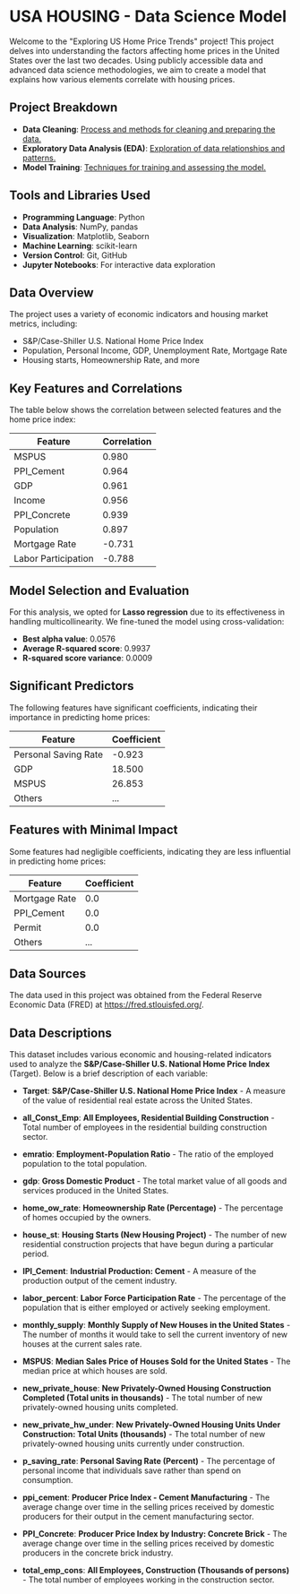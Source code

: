 # USA HOUSING - Data Science Model

Welcome to the "Exploring US Home Price Trends" project! This project delves into understanding the factors affecting home prices in the United States over the last two decades. Using publicly accessible data and advanced data science methodologies, we aim to create a model that explains how various elements correlate with housing prices.

## Project Breakdown

- **Data Cleaning**: [Process and methods for cleaning and preparing the data.](https://github.com/Npps1997/USA-HOUSING--Data-Science-Model/blob/main/Data_Cleaning_LLC.ipynb)
- **Exploratory Data Analysis (EDA)**: [Exploration of data relationships and patterns.](https://github.com/Npps1997/USA-HOUSING--Data-Science-Model/blob/main/EDA_LLC.ipynb)
- **Model Training**: [Techniques for training and assessing the model.](https://github.com/Npps1997/USA-HOUSING--Data-Science-Model/blob/main/model_training_LLC.ipynb)

## Tools and Libraries Used

- **Programming Language**: Python
- **Data Analysis**: NumPy, pandas
- **Visualization**: Matplotlib, Seaborn
- **Machine Learning**: scikit-learn
- **Version Control**: Git, GitHub
- **Jupyter Notebooks**: For interactive data exploration

## Data Overview

The project uses a variety of economic indicators and housing market metrics, including:
- S&P/Case-Shiller U.S. National Home Price Index
- Population, Personal Income, GDP, Unemployment Rate, Mortgage Rate
- Housing starts, Homeownership Rate, and more

## Key Features and Correlations

The table below shows the correlation between selected features and the home price index:

| Feature                | Correlation |
|------------------------|-------------|
| MSPUS                  | 0.980       |
| PPI_Cement             | 0.964       |
| GDP                    | 0.961       |
| Income                 | 0.956       |
| PPI_Concrete           | 0.939       |
| Population             | 0.897       |
| Mortgage Rate          | -0.731      |
| Labor Participation    | -0.788      |

## Model Selection and Evaluation

For this analysis, we opted for **Lasso regression** due to its effectiveness in handling multicollinearity. We fine-tuned the model using cross-validation:

- **Best alpha value**: 0.0576
- **Average R-squared score**: 0.9937
- **R-squared score variance**: 0.0009

## Significant Predictors

The following features have significant coefficients, indicating their importance in predicting home prices:

| Feature                | Coefficient  |
|------------------------|--------------|
| Personal Saving Rate   | -0.923       |
| GDP                    | 18.500       |
| MSPUS                  | 26.853       |
| Others                 | ...          |

## Features with Minimal Impact

Some features had negligible coefficients, indicating they are less influential in predicting home prices:

| Feature               | Coefficient  |
|-----------------------|--------------|
| Mortgage Rate         | 0.0          |
| PPI_Cement            | 0.0          |
| Permit                | 0.0          |
| Others                | ...          |

## Data Sources

The data used in this project was obtained from the Federal Reserve Economic Data (FRED) at https://fred.stlouisfed.org/.

## Data Descriptions

This dataset includes various economic and housing-related indicators used to analyze the **S&P/Case-Shiller U.S. National Home Price Index** (Target). Below is a brief description of each variable:

- **Target**: **S&P/Case-Shiller U.S. National Home Price Index** - A measure of the value of residential real estate across the United States.

- **all_Const_Emp**: **All Employees, Residential Building Construction** - Total number of employees in the residential building construction sector.

- **emratio**: **Employment-Population Ratio** - The ratio of the employed population to the total population.

- **gdp**: **Gross Domestic Product** - The total market value of all goods and services produced in the United States.

- **home_ow_rate**: **Homeownership Rate (Percentage)** - The percentage of homes occupied by the owners.

- **house_st**: **Housing Starts (New Housing Project)** - The number of new residential construction projects that have begun during a particular period.

- **IPI_Cement**: **Industrial Production: Cement** - A measure of the production output of the cement industry.

- **labor_percent**: **Labor Force Participation Rate** - The percentage of the population that is either employed or actively seeking employment.

- **monthly_supply**: **Monthly Supply of New Houses in the United States** - The number of months it would take to sell the current inventory of new houses at the current sales rate.

- **MSPUS**: **Median Sales Price of Houses Sold for the United States** - The median price at which houses are sold.

- **new_private_house**: **New Privately-Owned Housing Construction Completed (Total units in thousands)** - The total number of new privately-owned housing units completed.

- **new_private_hw_under**: **New Privately-Owned Housing Units Under Construction: Total Units (thousands)** - The total number of new privately-owned housing units currently under construction.

- **p_saving_rate**: **Personal Saving Rate (Percent)** - The percentage of personal income that individuals save rather than spend on consumption.

- **ppi_cement**: **Producer Price Index - Cement Manufacturing** - The average change over time in the selling prices received by domestic producers for their output in the cement manufacturing sector.

- **PPI_Concrete**: **Producer Price Index by Industry: Concrete Brick** - The average change over time in the selling prices received by domestic producers in the concrete brick industry.

- **total_emp_cons**: **All Employees, Construction (Thousands of persons)** - The total number of employees working in the construction sector.
